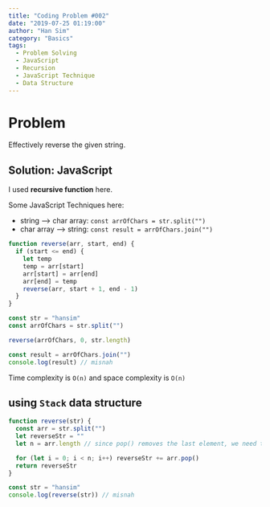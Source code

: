 ```yaml
---
title: "Coding Problem #002"
date: "2019-07-25 01:19:00"
author: "Han Sim"
category: "Basics"
tags:
  - Problem Solving
  - JavaScript
  - Recursion
  - JavaScript Technique
  - Data Structure
---
```


# Problem

Effectively reverse the given string.

## Solution: JavaScript

I used **recursive function** here.

Some JavaScript Techniques here:

- string --> char array: `const arrOfChars = str.split("")`
- char array --> string: `const result = arrOfChars.join("")`

```JavaScript
function reverse(arr, start, end) {
  if (start <= end) {
    let temp
    temp = arr[start]
    arr[start] = arr[end]
    arr[end] = temp
    reverse(arr, start + 1, end - 1)
  }
}

const str = "hansim"
const arrOfChars = str.split("")

reverse(arrOfChars, 0, str.length)

const result = arrOfChars.join("")
console.log(result) // misnah
```

Time complexity is `O(n)` and space complexity is `O(n)`

## using `Stack` data structure

```JavaScript
function reverse(str) {
  const arr = str.split("")
  let reverseStr = ""
  let n = arr.length // since pop() removes the last element, we need to define 'n' first.

  for (let i = 0; i < n; i++) reverseStr += arr.pop()
  return reverseStr
}

const str = "hansim"
console.log(reverse(str)) // misnah
```
